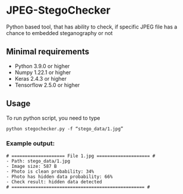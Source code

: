 # JPEG-StegoChecker

Python based tool, that has ability to check, if specific JPEG file has a chance to embedded steganography or not

## Minimal requirements
* Python 3.9.0 or higher
* Numpy 1.22.1 or higher
* Keras 2.4.3 or higher
* Tensorflow 2.5.0 or higher

## Usage
To run python script, you need to type
```
python stegochecker.py -f “stego_data/1.jpg”
```

### Example output:
```
# ==================== File 1.jpg ==================== #
- Path: stego_data/1.jpg
- Image size: 587 B
- Photo is clean probability: 34%
- Photo has hidden data probability: 66%
- Check result: hidden data detected
# ================================================== #
```